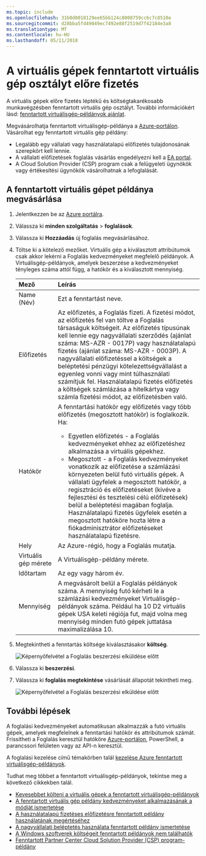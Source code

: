 ```yaml
---
ms.topic: include
ms.openlocfilehash: 31b0d0018129ee65bb124c8008759cc6c7c8510e
ms.sourcegitcommit: d28bba5fd49049ec7492e88f2519d7f42184e3a8
ms.translationtype: MT
ms.contentlocale: hu-HU
ms.lasthandoff: 05/11/2018
---
```

# <a name="prepay-for-virtual-machines-with-reserved-vm-instances"></a>A virtuális gépek fenntartott virtuális gép osztályt előre fizetés

A virtuális gépek előre fizetés léptékű és költségtakarékosabb munkavégzésben fenntartott virtuális gép osztályt. További információkért lásd: [fenntartott virtuálisgép-példányok ajánlat](https://azure.microsoft.com/pricing/reserved-vm-instances/).

Megvásárolhatja fenntartott virtuálisgép-példánya a [Azure-portálon](https://portal.azure.com). Vásárolhat egy fenntartott virtuális gép példány:
-   Legalább egy vállalati vagy használatalapú előfizetés tulajdonosának szerepkört kell lennie.
-   A vállalati előfizetések foglalás vásárlás engedélyezni kell a [EA portal](https://ea.azure.com).
-   A Cloud Solution Provider (CSP) program csak a felügyeleti ügynökök vagy értékesítési ügynökök vásárolhatnak a lefoglalását.

## <a name="buy-a-reserved-virtual-machine-instance"></a>A fenntartott virtuális gépet példánya megvásárlása
1. Jelentkezzen be az [Azure portálra](https://portal.azure.com).
2. Válassza ki **minden szolgáltatás** > **foglalások**.
3. Válassza ki **Hozzáadás** új foglalás megvásárlásához.
4. Töltse ki a kötelező mezőket. Virtuális gép a kiválasztott attribútumok csak akkor lekérni a Foglalás kedvezményeket megfelelő példányok. A Virtuálisgép-példányok, amelyek beszerzése a kedvezményeket tényleges száma attól függ, a hatókör és a kiválasztott mennyiség.

    | Mező      | Leírás|
    |:------------|:--------------|
    |Name (Név)        |Ezt a fenntartást neve.| 
    |Előfizetés|Az előfizetés, a Foglalás fizeti. A fizetési módot, az előfizetés fel van töltve a Foglalás társaságuk költségeit. Az előfizetés típusúnak kell lennie egy nagyvállalati szerződés (ajánlat száma: MS-AZR - 0017P) vagy használatalapú fizetés (ajánlat száma: MS-AZR - 0003P). A nagyvállalati előfizetéssel a költségek a beléptetési pénzügyi kötelezettségvállalást a egyenleg vonni vagy mint túlhasználati számítjuk fel. Használatalapú fizetés előfizetés a költségek számlázása a hitelkártya vagy számla fizetési módot, az előfizetésben való.|    
    |Hatókör       |A fenntartási hatókör egy előfizetés vagy több előfizetés (megosztott hatókör) is foglalkozik. Ha: <ul><li>Egyetlen előfizetés - a Foglalás kedvezményeket ehhez az előfizetéshez alkalmazása a virtuális gépekhez. </li><li>Megosztott - a Foglalás kedvezményeket vonatkozik az előfizetése a számlázási környezeten belül futó virtuális gépek. A vállalati ügyfelek a megosztott hatókör, a regisztráció és előfizetéseket (kivéve a fejlesztési és tesztelési célú előfizetések) belül a beléptetési magában foglalja. Használatalapú fizetés ügyfelek esetén a megosztott hatóköre hozta létre a fiókadminisztrátor előfizetéseket használatalapú fizetésre.</li></ul>|
    |Hely    |Az Azure-régió, hogy a Foglalás mutatja.|    
    |Virtuális gép mérete     |A Virtuálisgép-példány mérete.|
    |Időtartam        |Az egy vagy három év.|
    |Mennyiség    |A megvásárolt belül a Foglalás példányok száma. A mennyiség futó kérheti le a számlázási kedvezményeket Virtuálisgép-példányok száma. Például ha 10 D2 virtuális gépek USA keleti régiója fut, majd volna meg mennyiség minden futó gépek juttatása maximalizálása 10. |
5. Megtekintheti a fenntartás költsége kiválasztásakor **költség**.

    ![Képernyőfelvétel a Foglalás beszerzési elküldése előtt](./media/virtual-machines-buy-compute-reservations/virtualmachines-reservedvminstance-purchase.png)

6. Válassza ki **beszerzési**.
7. Válassza ki **foglalás megtekintése** vásárlását állapotát tekintheti meg.

    ![Képernyőfelvétel a Foglalás beszerzési elküldése előtt](./media/virtual-machines-buy-compute-reservations/virtualmachines-reservedvmInstance-submit.png)

## <a name="next-steps"></a>További lépések 
A foglalási kedvezményeket automatikusan alkalmazzák a futó virtuális gépek, amelyek megfelelnek a fenntartási hatókör és attribútumok számát. Frissítheti a Foglalás keresztül hatóköre [Azure-portálon](https://portal.azure.com), PowerShell, a parancssori felületen vagy az API-n keresztül. 

A foglalási kezelése című témakörben talál [kezelése Azure fenntartott virtuálisgép-példányok](../articles/billing/billing-manage-reserved-vm-instance.md).

Tudhat meg többet a fenntartott virtuálisgép-példányok, tekintse meg a következő cikkekben talál.

- [Kevesebbet költeni a virtuális gépek a fenntartott virtuálisgép-példányok](../articles/billing/billing-save-compute-costs-reservations.md)
- [A fenntartott virtuális gép példány kedvezményeket alkalmazásának a módját ismertetése](../articles/billing/billing-understand-vm-reservation-charges.md)
- [A használatalapú fizetéses előfizetésre fenntartott példány használatának megértéséhez](../articles/billing/billing-understand-reserved-instance-usage.md)
- [A nagyvállalati beléptetés használata fenntartott példány ismertetése](../articles/billing/billing-understand-reserved-instance-usage-ea.md)
- [A Windows szoftverek költségeit fenntartott példányok nem találhatók](../articles/billing/billing-reserved-instance-windows-software-costs.md)
- [Fenntartott Partner Center Cloud Solution Provider (CSP) program-példány](https://docs.microsoft.com/partner-center/azure-reservations)